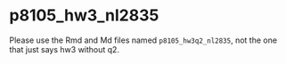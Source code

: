 # p8105_hw3_nl2835

Please use the Rmd and Md files named `p8105_hw3q2_nl2835`, not the one that just says hw3 without q2. 
